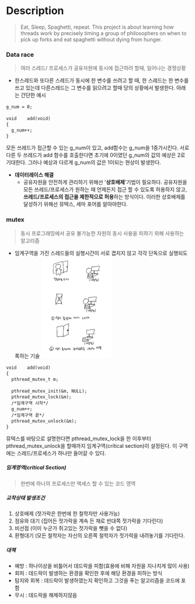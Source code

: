 # Description
> Eat, Sleep, Spaghetti, repeat. This project is about learning how threads work by precisely timing a group of philosophers on when to pick up forks and eat spaghetti without dying from hunger.

### Data race
> 여러 스레드/ 프로세스가 공유자원에 동시에 접근하려 할때, 일어나는 경쟁상황
+ 한스레드와 또다른 스레드가 동시에 한 변수를 쓰려고 할 때, 한 스레드는 한 변수를 쓰고 있는데 다른스레드는 그 변수를 읽으려고 할때 당의 상황에서 발생한다.
아래는 간단한 예시
```
g_num = 0;

void    add(void)
{
  g_num++;
}
```
모든 쓰레드가 접근할 수 있는 g_num이 있고, add함수는 g_num을 1증가시킨다. 서로 다른 두 쓰레드가 add 함수를 호출한다면 초기에 0이였던 g_num의 값의 예상은 2로 기대한다.
그러나 예상과 다르게 g_num의 값은 1이되는 현상이 발생한다.
- **데이터레이스 해결**
  - 공유자원을 안전하게 관리하기 위해선 '**상호배제**'기법이 필요하다. 공유자원을 모든 쓰레드/프로세스가 원하는 때 언제든지 접근 할 수 있도록 허용하지 않고, **쓰레드/프로세스의 접근을 제한적으로 허용**하는 방식이다.
이러한 상호배제를 달성하기 위해선 뮤텍스, 세마 포어를 알아야한다.

### mutex
> 동시 프로그래밍에서 공유 불가능한 자원의 동시 사용을 피하기 위해 사용하는 알고리즘
+ 임계구역을 가진 스레드들의 실행시간이 서로 겹치지 않고 각각 단독으로 실행되도록하는 기술
<img src="mutex.jpeg" width="40%" height="30%" title="px(픽셀) 크기 설정" alt="mutex"></img>
```
void    add(void)
{
  pthread_mutex_t m;

  pthread_mutex_init(&m, NULL);
  pthread_mutex_lock(&m);
  /*임계구역 시작*/
  g_num++;
  /*임계구역 끝*/
  pthread_mutex_unlock(&m);
}
```
뮤텍스를 바탕으로 설명한다면 pthread_mutex_lock을 한 이후부터 pthread_mutex_unlock을 할때까지 임계구역(critical section)이 설정된다. 이 구역에는 스레드/프로세스가 하나만 들어갈 수 있다.

##### 임계영역(critical Section)
> 한번에 하나의 프로세스만 액세스 할 수 있는 코드 영역

##### 교착상태 발생조건
1. 상호배제 (젓가락은 한번에 한 철학자만 사용가능)
2. 점유와 대기 (집어든 젓가락을 계속 든 채로 반대쪽 젓가락을 기다린다)
3. 비선점 (이미 누군가 쥐고있는 젓가락을 뺏을 수 없다)
4. 환형대기 (모든 철학자는 자신의 오른쪽 철학자가 젓가락을 내려놓기를 기다린다.

##### 대책
- 예방 : 하나이상을 비틀어서 데드락을 피함(효용에 비해 자원을 지나치게 많이 사용)
- 회피 : 데드락이 발생하는 환경을 확인한 후에 해당 환경을 피하는 방식
- 탐지와 회복 : 데드락이 발생하였는지 확인하고 그것을 푸는 알고리즘을 코드에 포함
- 무시 : 데드락을 해제하지않음
